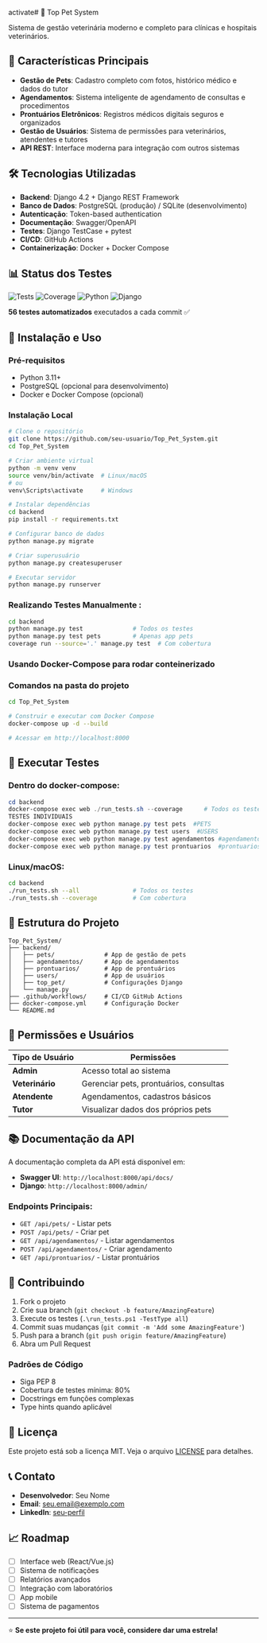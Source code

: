 activate# 🐾 Top Pet System

Sistema de gestão veterinária moderno e completo para clínicas e hospitais veterinários.

## 🚀 Características Principais

- **Gestão de Pets**: Cadastro completo com fotos, histórico médico e dados do tutor
- **Agendamentos**: Sistema inteligente de agendamento de consultas e procedimentos
- **Prontuários Eletrônicos**: Registros médicos digitais seguros e organizados
- **Gestão de Usuários**: Sistema de permissões para veterinários, atendentes e tutores
- **API REST**: Interface moderna para integração com outros sistemas

## 🛠️ Tecnologias Utilizadas

- **Backend**: Django 4.2 + Django REST Framework
- **Banco de Dados**: PostgreSQL (produção) / SQLite (desenvolvimento)
- **Autenticação**: Token-based authentication
- **Documentação**: Swagger/OpenAPI
- **Testes**: Django TestCase + pytest
- **CI/CD**: GitHub Actions
- **Containerização**: Docker + Docker Compose

## 📊 Status dos Testes

![Tests](https://github.com/seu-usuario/Top_Pet_System/workflows/CI%20Pipeline%20-%20Lint%20e%20Testes/badge.svg)
![Coverage](https://img.shields.io/badge/coverage-85%25-brightgreen)
![Python](https://img.shields.io/badge/python-3.11-blue)
![Django](https://img.shields.io/badge/django-4.2-green)

**56 testes automatizados** executados a cada commit ✅

## 🚀 Instalação e Uso

### Pré-requisitos
- Python 3.11+
- PostgreSQL (opcional para desenvolvimento)
- Docker e Docker Compose (opcional)

### Instalação Local

```bash
# Clone o repositório
git clone https://github.com/seu-usuario/Top_Pet_System.git
cd Top_Pet_System

# Criar ambiente virtual
python -m venv venv
source venv/bin/activate  # Linux/macOS
# ou
venv\Scripts\activate     # Windows

# Instalar dependências
cd backend
pip install -r requirements.txt

# Configurar banco de dados
python manage.py migrate

# Criar superusuário
python manage.py createsuperuser

# Executar servidor
python manage.py runserver
```
### Realizando Testes Manualmente :

```bash
cd backend
python manage.py test              # Todos os testes
python manage.py test pets         # Apenas app pets
coverage run --source='.' manage.py test  # Com cobertura
```

### Usando Docker-Compose para rodar conteinerizado
### Comandos na pasta do projeto 

```bash
cd Top_Pet_System

# Construir e executar com Docker Compose
docker-compose up -d --build

# Acessar em http://localhost:8000
```

## 🧪 Executar Testes

### Dentro do docker-compose:
```powershell
cd backend
docker-compose exec web ./run_tests.sh --coverage      # Todos os testes com cobertura
TESTES INDIVIDUAIS
docker-compose exec web python manage.py test pets  #PETS
docker-compose exec web python manage.py test users  #USERS
docker-compose exec web python manage.py test agendamentos #agendamentos
docker-compose exec web python manage.py test prontuarios  #prontuarios
```

### Linux/macOS:
```bash
cd backend
./run_tests.sh --all               # Todos os testes
./run_tests.sh --coverage          # Com cobertura
```



## 📁 Estrutura do Projeto

```
Top_Pet_System/
├── backend/
│   ├── pets/              # App de gestão de pets
│   ├── agendamentos/      # App de agendamentos
│   ├── prontuarios/       # App de prontuários
│   ├── users/             # App de usuários
│   ├── top_pet/           # Configurações Django
│   └── manage.py
├── .github/workflows/     # CI/CD GitHub Actions
├── docker-compose.yml     # Configuração Docker
└── README.md
```

## 🔐 Permissões e Usuários

| Tipo de Usuário | Permissões |
|------------------|------------|
| **Admin** | Acesso total ao sistema |
| **Veterinário** | Gerenciar pets, prontuários, consultas |
| **Atendente** | Agendamentos, cadastros básicos |
| **Tutor** | Visualizar dados dos próprios pets |

## 📚 Documentação da API

A documentação completa da API está disponível em:
- **Swagger UI**: `http://localhost:8000/api/docs/`
- **Django**: `http://localhost:8000/admin/`

### Endpoints Principais:

- `GET /api/pets/` - Listar pets
- `POST /api/pets/` - Criar pet
- `GET /api/agendamentos/` - Listar agendamentos
- `POST /api/agendamentos/` - Criar agendamento
- `GET /api/prontuarios/` - Listar prontuários

## 🤝 Contribuindo

1. Fork o projeto
2. Crie sua branch (`git checkout -b feature/AmazingFeature`)
3. Execute os testes (`.\run_tests.ps1 -TestType all`)
4. Commit suas mudanças (`git commit -m 'Add some AmazingFeature'`)
5. Push para a branch (`git push origin feature/AmazingFeature`)
6. Abra um Pull Request

### Padrões de Código
- Siga PEP 8
- Cobertura de testes mínima: 80%
- Docstrings em funções complexas
- Type hints quando aplicável

## 📄 Licença

Este projeto está sob a licença MIT. Veja o arquivo [LICENSE](LICENSE) para detalhes.

## 📞 Contato

- **Desenvolvedor**: Seu Nome
- **Email**: seu.email@exemplo.com
- **LinkedIn**: [seu-perfil](https://linkedin.com/in/seu-perfil)

## 📈 Roadmap

- [ ] Interface web (React/Vue.js)
- [ ] Sistema de notificações
- [ ] Relatórios avançados
- [ ] Integração com laboratórios
- [ ] App mobile
- [ ] Sistema de pagamentos

---

⭐ **Se este projeto foi útil para você, considere dar uma estrela!**
